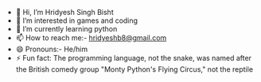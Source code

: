 - 👋 Hi, I’m Hridyesh Singh Bisht
- 👀 I’m interested in games and coding
- 🌱 I’m currently learning python
- 📫 How to reach me:- hridyeshb8@gmail.com
- 😄 Pronouns:- He/him
- ⚡ Fun fact: The programming language, not the snake, was named after the British comedy group "Monty Python's Flying Circus," not the reptile


<!---
Hridyesh-07/Hridyesh-07 is a ✨ special ✨ repository because its `README.md` (this file) appears on your GitHub profile.
You can click the Preview link to take a look at your changes.
--->
